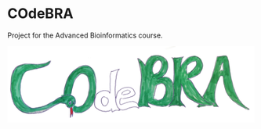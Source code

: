 # COdeBRA

Project for the Advanced Bioinformatics course.

![alt text](https://github.com/Jorisvansteenbrugge/Jorisvansteenbrugge.github.io/blob/master/img/Logo.jpg "Logo")

